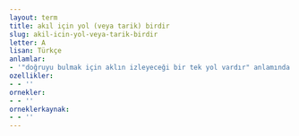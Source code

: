 ```yaml
---
layout: term
title: akıl için yol (veya tarik) birdir
slug: akil-icin-yol-veya-tarik-birdir
letter: A
lisan: Türkçe
anlamlar:
- '"doğruyu bulmak için aklın izleyeceği bir tek yol vardır" anlamında kullanılan bir söz'
ozellikler:
- - ''
ornekler:
- - ''
orneklerkaynak:
- - ''
---
```

